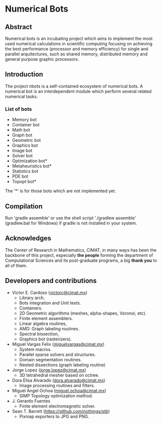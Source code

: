 # Numerical Bots

## Abstract

Numerical bots is an incubating project which aims to implement the most used numerical calculations in scientific computing focusing on achieving the best performance (processor and memory efficiency) for single and parallel arquitectures, such as shared memory, distributed memory and general purpose graphic processors.

## Introduction

The project nbots is a self-contained ecosystem of numerical bots.
A numerical bot is an interdependent module which perform several related numerical tasks.

### List of bots
- Memory bot
- Container bot
- Math bot
- Graph bot
- Geometric bot
- Graphics bot
- Image bot
- Solver bot
- Optimization bot*
- Metaheuristics bot*
- Statistics bot
- PDE bot
- Topopt bot*

The '*' is for those bots which are not implemented yet.

## Compilation

Run 'gradle assemble' or use the shell script './gradlew assemble' (gradlew.bat for Windows) if gradle is not installed in your system.

## Acknowledges

The Center of Research in Mathematics, CIMAT, in many ways has been the backbone of this project, especially **the people** forming the department of Computational Sciences and its post-graduate programs, a big **thank you** to all of them.

## Developers and contributions

- Victor E. Cardoso (victorc@cimat.mx)
     * Library arch.
     * Bots integration and Unit tests.
     * Containers.
     * 2D Geometric algorithms (meshes, alpha-shapes, Voronoi, etc).
     * Finite element assemblers.
     * Linear algebra routines,
     * AMD: Graph labeling routines.
     * Spectral bissection,
     * Graphics bot (rasterizers).
- Miguel Vargas Felix (miguelvargas@cimat.mx)
     * System macros.
     * Parallel sparse solvers and structures.
     * Domain segmentation routines.
     * Nested dissections (graph labeling routine)
- Jorge Lopez (jorge.lopez@cimat.mx)
     * 3D tetrahedral mesher based on octree.
- Dora Elisa Alvarado (dora.alvarado@cimat.mx)
     * Image processing routines and filters.
- Miguel Angel Ochoa (miguel.ochoa@cimat.mx)
     * SIMP Topology optimization method.
- J. Gerardo Fuentes
     * Finite element electromagnetic solver.
- Sean T. Barrett (https://github.com/nothings/stb)
     * Pixmap exporters to JPG and PNG.
    